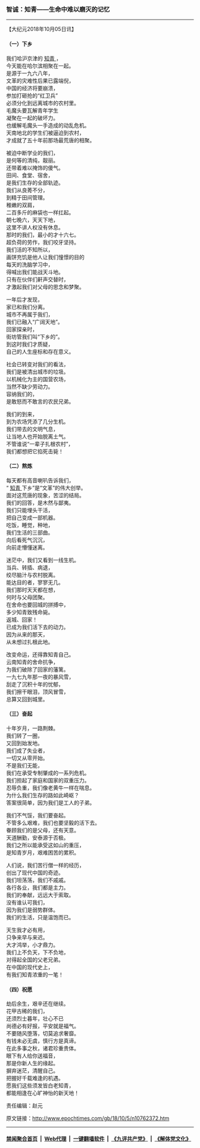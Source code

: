 ### 智诚：知青——生命中难以磨灭的记忆
------------------------

<p>
 【大纪元2018年10月05日讯】
</p>
<h4>
 （一）下乡
</h4>
<p>
 我们哈沪京津的
 <a href="http://www.epochtimes.com/gb/tag/%E7%9F%A5%E9%9D%92.html">
  知青
 </a>
 ，
 <br/>
 今天能在哈尔滨相聚在一起。
 <br/>
 是源于一九六八年，
 <br/>
 文革的灾难性后果已露端倪，
 <br/>
 中国的经济将要崩溃，
 <br/>
 参加打砸抢的“红卫兵”
 <br/>
 必须分化到远离城市的农村里。
 <br/>
 毛魔头要瓦解青年学生
 <br/>
 凝聚在一起的破坏力。
 <br/>
 也缓解毛魔头一手造成的动乱危机。
 <br/>
 天南地北的学生们被逼迫到农村，
 <br/>
 才成就了五十年前那场最荒唐的相聚。
</p>
<p>
 被迫中断学业的我们，
 <br/>
 是何等的清纯，靓丽。
 <br/>
 还带着难以掩饰的傻气。
 <br/>
 田间、食堂、宿舍，
 <br/>
 是我们生存的全部轨迹。
 <br/>
 我们从良莠不分，
 <br/>
 到精于田间管理。
 <br/>
 稚嫩的双肩，
 <br/>
 二百多斤的麻袋也一样扛起。
 <br/>
 朝七晚六，天天下地，
 <br/>
 这里不讲人权没有休息。
 <br/>
 那时的我们，最小的才十六七。
 <br/>
 超负荷的劳作，我们咬牙坚持。
 <br/>
 我们活的不知所以，
 <br/>
 画饼充饥是他人让我们憧憬的目的
 <br/>
 每天的洗脑学习中，
 <br/>
 得喊出我们能战天斗地。
 <br/>
 只有在伙伴们鼾声交替时，
 <br/>
 才激起我们对父母的思念和梦聚。
</p>
<p>
 一年后才发现，
 <br/>
 家已和我们分离。
 <br/>
 城市不再属于我们，
 <br/>
 我们已融入“广阔天地”。
 <br/>
 回家探亲时，
 <br/>
 街坊管我们叫“下乡的”。
 <br/>
 到这时我们才质疑，
 <br/>
 自己的人生座标和存在意义。
</p>
<p>
 社会已转变对我们的看法，
 <br/>
 我们是被清出城市的垃圾。
 <br/>
 以机械化为主的国营农场，
 <br/>
 当然不缺少劳动力。
 <br/>
 容纳我们的，
 <br/>
 是敢怒而不敢言的农民兄弟。
</p>
<p>
 我们的到来，
 <br/>
 到为农场凭添了几分生机。
 <br/>
 我们带去的文明气息，
 <br/>
 让当地人也开始脱离土气。
 <br/>
 不管谁说“一辈子扎根农村”，
 <br/>
 我们都想把它掐死击毙！
</p>
<h4>
 （二）熬炼
</h4>
<p>
 每天都有高音喇叭告诉我们，
 <br/>
 “
 <a href="http://www.epochtimes.com/gb/tag/%E7%9F%A5%E9%9D%92.html">
  知青
 </a>
 下乡”是“文革”的伟大创举。
 <br/>
 面对这荒唐的现象，苦涩的结局。
 <br/>
 我们的回答，是木然与鄙夷。
 <br/>
 我们只能埋头干活，
 <br/>
 把自己变成一部机器。
 <br/>
 吃饭，睡觉，种地，
 <br/>
 我们生活的三部曲。
 <br/>
 向后看死气沉沉，
 <br/>
 向前走懵懂迷离。
</p>
<p>
 迷茫中，我们又看到一线生机。
 <br/>
 当兵、转插、病退，
 <br/>
 绞尽脑汁与农村脱离。
 <br/>
 能达目的者，寥寥无几。
 <br/>
 我们那时天天都在想，
 <br/>
 何时与父母团聚。
 <br/>
 在舍命也要回城的拼搏中，
 <br/>
 多少知青致残命毙。
 <br/>
 返城、回家！
 <br/>
 已成为我们活下去的动力。
 <br/>
 因为从来的那天，
 <br/>
 从未想过扎根此地。
</p>
<p>
 改变命运，还得靠知青自己。
 <br/>
 云南知青的舍命抗争，
 <br/>
 为我们破除了回家的藩篱。
 <br/>
 一九七九年那一夜的暴风雪，
 <br/>
 刮走了沉积十年的忧郁，
 <br/>
 我们擦干眼泪，顶风冒雪，
 <br/>
 总算又回到城里。
</p>
<h4>
 （三）奋起
</h4>
<p>
 十年岁月，一路荆棘。
 <br/>
 我们转了一圈，
 <br/>
 又回到始发地。
 <br/>
 我们成了失业者，
 <br/>
 一切又从零开始。
 <br/>
 不是我们无能，
 <br/>
 我们在承受专制肇成的一系列危机。
 <br/>
 我们担起了家庭和国家的双重压力。
 <br/>
 忍辱负重，我们像老黄牛一样在喘息。
 <br/>
 为什么我们生存的路如此崎岖？
 <br/>
 答案很简单，因为我们是工人的子弟。
</p>
<p>
 我们不气馁，我们要奋起。
 <br/>
 不管多么艰难，我们也要坚毅的活下去。
 <br/>
 眷顾我们的是父母，还有天意。
 <br/>
 天道酬勤，安泰源于否极。
 <br/>
 我们之所以能承受这如山的重压，
 <br/>
 是知青岁月，艰难困苦的累积。
</p>
<p>
 人们说，我们苦行僧一样的经历，
 <br/>
 创出了现代中国的奇迹。
 <br/>
 我们坦荡荡，我们不戚戚。
 <br/>
 各行各业，我们都是主力。
 <br/>
 我们的奉献，远远大于索取。
 <br/>
 没有谁认可我们，
 <br/>
 因为我们是弱势群体。
 <br/>
 我们的生活，只是温饱而已。
</p>
<p>
 天生我才必有用，
 <br/>
 只争来早与来迟。
 <br/>
 大才鸿举，小才鼎力。
 <br/>
 我们上不负天，下不负地，
 <br/>
 对得起全国的父老兄弟。
 <br/>
 在中国的现代史上，
 <br/>
 有我们知青浓重的一笔！
</p>
<h4>
 （四）祝愿
</h4>
<p>
 劫后余生，艰辛还在继续。
 <br/>
 花甲古稀的我们，
 <br/>
 还须烈士暮年，壮心不已
 <br/>
 尚德必有好报，平安就是福气。
 <br/>
 不要随风堕落，切莫追求奢靡。
 <br/>
 有钱未必无虞，慎行方是真谛。
 <br/>
 在此多事之秋，诸君珍重贵体。
 <br/>
 眼下有人给你送福音，
 <br/>
 那是你新人生的缘起。
 <br/>
 摒弃迷茫，清醒自己。
 <br/>
 把握好千载难逢的机遇。
 <br/>
 愿我们这些须发皆白老知青，
 <br/>
 都能相逢在心旷神怡的新天地！
</p>
<p>
 责任编辑：赵元
</p>

原文链接：http://www.epochtimes.com/gb/18/10/5/n10762372.htm


------------------------
#### [禁闻聚合首页](https://github.com/gfw-breaker/banned-news/blob/master/README.md) &nbsp;|&nbsp; [Web代理](https://github.com/gfw-breaker/open-proxy/blob/master/README.md) &nbsp;|&nbsp; [一键翻墙软件](https://github.com/gfw-breaker/nogfw/blob/master/README.md) &nbsp;|&nbsp; [《九评共产党》](https://github.com/gfw-breaker/9ping.md/blob/master/README.md#九评之一评共产党是什么) &nbsp;|&nbsp; [《解体党文化》](https://github.com/gfw-breaker/jtdwh.md/blob/master/README.md#绪论)